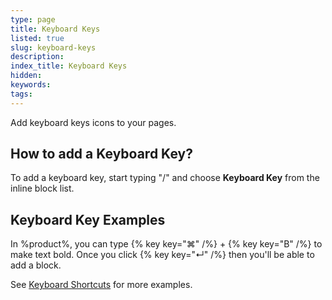 ```yaml
---
type: page
title: Keyboard Keys
listed: true
slug: keyboard-keys
description: 
index_title: Keyboard Keys
hidden: 
keywords: 
tags: 
---
```



Add keyboard keys icons to your pages.

## How to add a Keyboard Key?

To add a keyboard key, start typing "/" and choose **Keyboard Key** from the inline block list.

## Keyboard Key Examples

In %product%, you can type {% key key="⌘" /%} + {% key key="B" /%} to make text bold. Once you click {% key key="↵" /%} then you'll be able to add a block.

See [Keyboard Shortcuts](/support-center/keyboard-shortcuts) for more examples.

